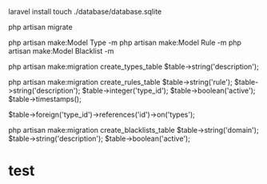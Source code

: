 laravel install
touch ./database/database.sqlite

php artisan migrate

php artisan make:Model Type -m
php artisan make:Model Rule -m
php artisan make:Model Blacklist -m

php artisan make:migration create_types_table
$table->string('description');

php artisan make:migration create_rules_table
$table->string('rule');
$table->string('description');
$table->integer('type_id');
$table->boolean('active');
$table->timestamps();

$table->foreign('type_id')->references('id')->on('types');

php artisan make:migration create_blacklists_table
$table->string('domain');
$table->string('description');
$table->boolean('active');

# test
